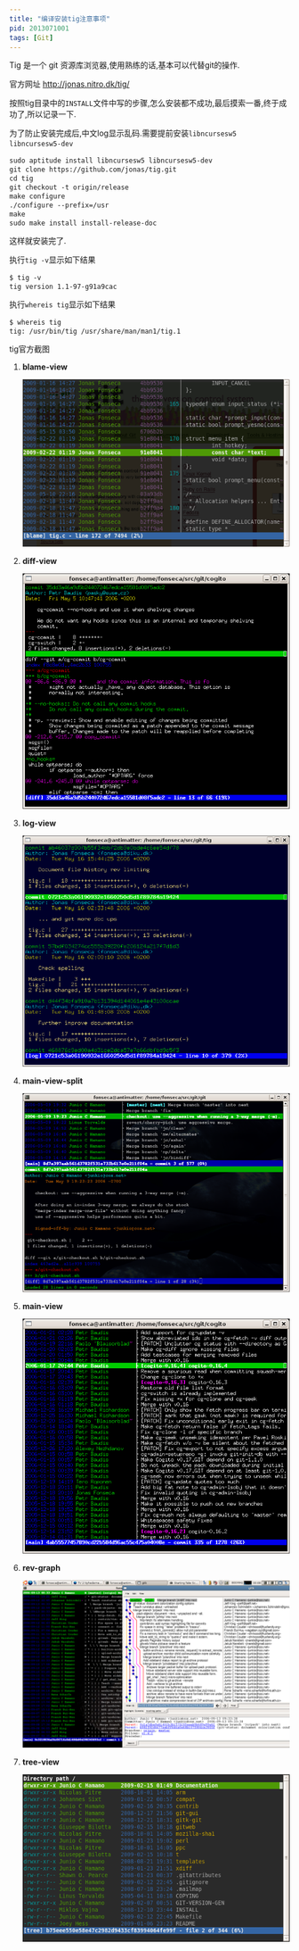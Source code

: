 ```yaml
---
title: "编译安装tig注意事项"
pid: 2013071001
tags: [Git]
---
```


Tig 是一个 git 资源库浏览器,使用熟练的话,基本可以代替git的操作.

官方网址 <http://jonas.nitro.dk/tig/>

按照tig目录中的`INSTALL`文件中写的步骤,怎么安装都不成功,最后摸索一番,终于成功了,所以记录一下.

为了防止安装完成后,中文log显示乱码.需要提前安装`libncursesw5 libncursesw5-dev`


    sudo aptitude install libncursesw5 libncursesw5-dev
    git clone https://github.com/jonas/tig.git
    cd tig
    git checkout -t origin/release
    make configure
    ./configure --prefix=/usr
    make
    sudo make install install-release-doc

这样就安装完了.

执行`tig -v`显示如下结果

    $ tig -v
    tig version 1.1-97-g91a9cac

执行`whereis tig`显示如下结果

    $ whereis tig
    tig: /usr/bin/tig /usr/share/man/man1/tig.1

tig官方截图

1. **blame-view**

    ![blame-view](/uploads/2013/07/10_01-blame-view.png)

2. **diff-view**

    ![diff-view](/uploads/2013/07/10_02-diff-view.png)

3. **log-view**

    ![log-view](/uploads/2013/07/10_03-log-view.png)

4. **main-view-split**

    ![main-view-split](/uploads/2013/07/10_04-main-view-split.png)

5. **main-view**

    ![main-view](/uploads/2013/07/10_05-main-view.png)

6. **rev-graph**

    ![rev-graph](/uploads/2013/07/10_06-rev-graph.png)

7. **tree-view**

    ![tree-view](/uploads/2013/07/10_07-tree-view.png)
